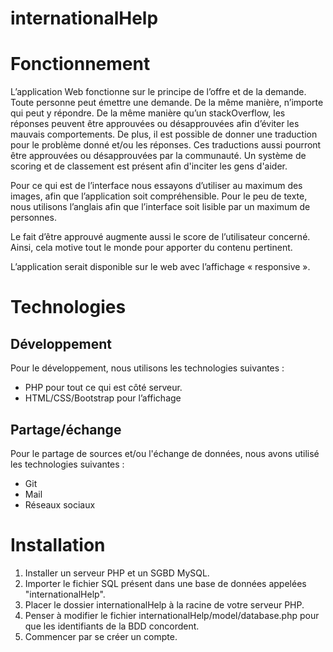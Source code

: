 # internationalHelp

**Fonctionnement**
=========================

L’application Web fonctionne sur le principe de l’offre et de la demande. Toute personne peut émettre une demande. 
De la même manière, n’importe qui peut y répondre. De la même manière qu’un stackOverflow, les réponses peuvent être approuvées 
ou désapprouvées afin d’éviter les mauvais comportements. De plus, il est possible de donner une traduction pour le problème 
donné et/ou les réponses. Ces traductions aussi pourront être approuvées ou désapprouvées par la communauté. Un système de scoring et de 
classement est présent afin d'inciter les gens d'aider.

Pour ce qui est de l’interface nous essayons d’utiliser au maximum des images, afin que l’application soit compréhensible.
Pour le peu de texte, nous utilisons l’anglais afin que l’interface soit lisible par un maximum de personnes.

Le fait d’être approuvé augmente aussi le score de l’utilisateur concerné.  Ainsi, cela motive tout le monde pour apporter 
du contenu pertinent.

L’application serait disponible sur le web avec l’affichage « responsive ».


**Technologies**
=====================


Développement
----------------------
Pour le développement, nous utilisons les technologies suivantes :
-	PHP pour tout ce qui est côté serveur.
-	HTML/CSS/Bootstrap pour l’affichage


Partage/échange
-----------------------
Pour le partage de sources et/ou l'échange de données, nous avons utilisé les technologies suivantes :
-	Git
-	Mail
-	Réseaux sociaux



**Installation**
===========================
1. Installer un serveur PHP et un SGBD MySQL.
2. Importer le fichier SQL présent dans une base de données appelées "internationalHelp".
3. Placer le dossier internationalHelp à la racine de votre serveur PHP.
4. Penser à modifier le fichier internationalHelp/model/database.php pour que les identifiants de la BDD concordent.
5. Commencer par se créer un compte.


